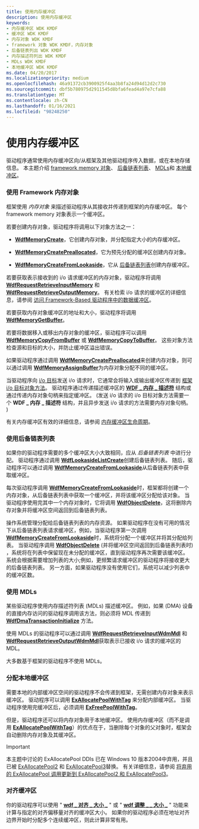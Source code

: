 ```yaml
---
title: 使用内存缓冲区
description: 使用内存缓冲区
keywords:
- 内存缓冲区 WDK KMDF
- 缓冲区 WDK KMDF
- 内存对象 WDK KMDF
- framework 对象 WDK KMDF，内存对象
- 后备链表列出 WDK KMDF
- 内存描述符列出 WDK KMDF
- MDLs WDK KMDF
- 本地缓冲区 WDK KMDF
ms.date: 04/20/2017
ms.localizationpriority: medium
ms.openlocfilehash: 46a91372cb3900925f4aa3b8fa24d94d12d2c730
ms.sourcegitcommit: dbf5b780975d2911545d8bfa6fead4a97e7cfa88
ms.translationtype: MT
ms.contentlocale: zh-CN
ms.lasthandoff: 01/16/2021
ms.locfileid: "98248250"
---
```

# <a name="using-memory-buffers"></a>使用内存缓冲区





驱动程序通常使用内存缓冲区向/从框架及其他驱动程序传入数据，或在本地存储信息。 本主题介绍 [framework memory 对象](#using-framework-memory-objects)、 [后备链表列表](#using-lookaside-lists)、 [MDLs](#using-mdls)和 [本地缓冲区](#allocating-local-buffers)。

### <a name="using-framework-memory-objects"></a><a href="" id="using-framework-memory-objects"></a> 使用 Framework 内存对象

框架使用 *内存对象* 来描述驱动程序从其接收并传递到框架的内存缓冲区。 每个 framework memory 对象表示一个缓冲区。

若要创建内存对象，驱动程序将调用以下对象方法之一：

-   [**WdfMemoryCreate**](/windows-hardware/drivers/ddi/wdfmemory/nf-wdfmemory-wdfmemorycreate)，它创建内存对象，并分配指定大小的内存缓冲区。

-   [**WdfMemoryCreatePreallocated**](/windows-hardware/drivers/ddi/wdfmemory/nf-wdfmemory-wdfmemorycreatepreallocated)，它为预先分配的缓冲区创建内存对象。

-   [**WdfMemoryCreateFromLookaside**](/windows-hardware/drivers/ddi/wdfmemory/nf-wdfmemory-wdfmemorycreatefromlookaside)，它从 [后备链表列表](#using-lookaside-lists)创建内存缓冲区。

若要获取表示接收到的 i/o 请求缓冲区的内存对象，驱动程序将调用 [**WdfRequestRetrieveInputMemory**](/windows-hardware/drivers/ddi/wdfrequest/nf-wdfrequest-wdfrequestretrieveinputmemory) 和 [**WdfRequestRetrieveOutputMemory**](/windows-hardware/drivers/ddi/wdfrequest/nf-wdfrequest-wdfrequestretrieveoutputmemory)。 有关检索 i/o 请求的缓冲区的详细信息，请参阅 [访问 Framework-Based 驱动程序中的数据缓冲区](./accessing-data-buffers-in-wdf-drivers.md)。

若要获取内存对象缓冲区的地址和大小，驱动程序将调用 [**WdfMemoryGetBuffer**](/windows-hardware/drivers/ddi/wdfmemory/nf-wdfmemory-wdfmemorygetbuffer)。

若要将数据移入或移出内存对象的缓冲区，驱动程序可以调用 [**WdfMemoryCopyFromBuffer**](/windows-hardware/drivers/ddi/wdfmemory/nf-wdfmemory-wdfmemorycopyfrombuffer) 或 [**WdfMemoryCopyToBuffer**](/windows-hardware/drivers/ddi/wdfmemory/nf-wdfmemory-wdfmemorycopytobuffer)。 这些对象方法检查源和目标的大小，并防止缓冲区溢出错误。

如果驱动程序通过调用 [**WdfMemoryCreatePreallocated**](/windows-hardware/drivers/ddi/wdfmemory/nf-wdfmemory-wdfmemorycreatepreallocated)来创建内存对象，则可以通过调用 [**WdfMemoryAssignBuffer**](/windows-hardware/drivers/ddi/wdfmemory/nf-wdfmemory-wdfmemoryassignbuffer)为内存对象分配不同的缓冲区。

当驱动程序向 [i/o 目标](using-i-o-targets.md)发送 i/o 请求时，它通常会将输入或输出缓冲区传递到 [框架 i/o 目标对象方法](/windows-hardware/drivers/ddi/wdfiotarget/)。 驱动程序通过传递描述缓冲区的 [**WDF \_ 内存 \_ 描述符**](/windows-hardware/drivers/ddi/wdfmemory/ns-wdfmemory-_wdf_memory_descriptor) 结构或通过传递内存对象句柄来指定缓冲区。  (发送 i/o 请求的 i/o 目标对象方法需要一个 **WDF \_ 内存 \_ 描述符** 结构，并且异步发送 i/o 请求的方法需要内存对象句柄。 ) 

有关内存缓冲区有效的详细信息，请参阅 [内存缓冲区生命周期](memory-buffer-life-cycle.md)。

### <a name="using-lookaside-lists"></a><a href="" id="using-lookaside-lists"></a> 使用后备链表列表

如果你的驱动程序需要的多个缓冲区大小大致相同，应从 *后备链表列表* 中进行分配。 驱动程序通过调用 [**WdfLookasideListCreate**](/windows-hardware/drivers/ddi/wdfmemory/nf-wdfmemory-wdflookasidelistcreate)创建后备链表列表。 随后，驱动程序可以通过调用 [**WdfMemoryCreateFromLookaside**](/windows-hardware/drivers/ddi/wdfmemory/nf-wdfmemory-wdfmemorycreatefromlookaside)从后备链表列表中获取缓冲区。

每次驱动程序调用 [**WdfMemoryCreateFromLookaside**](/windows-hardware/drivers/ddi/wdfmemory/nf-wdfmemory-wdfmemorycreatefromlookaside)时，框架都将创建一个内存对象，从后备链表列表中获取一个缓冲区，并将该缓冲区分配给该对象。 当驱动程序使用完其中一个内存对象时，它将调用 [**WdfObjectDelete**](/windows-hardware/drivers/ddi/wdfobject/nf-wdfobject-wdfobjectdelete)，这将删除内存对象并将缓冲区空间返回到后备链表列表。

操作系统管理分配给后备链表列表的内存资源。 如果驱动程序在没有可用的情况下从后备链表列表请求缓冲区，例如，当驱动程序第一次调用 [**WdfMemoryCreateFromLookaside**](/windows-hardware/drivers/ddi/wdfmemory/nf-wdfmemory-wdfmemorycreatefromlookaside)时，系统将分配一个缓冲区并将其分配给列表。 当驱动程序调用 [**WdfObjectDelete**](/windows-hardware/drivers/ddi/wdfobject/nf-wdfobject-wdfobjectdelete) (并将缓冲区空间返回到后备链表列表时) ，系统将在列表中保留现在未分配的缓冲区，直到驱动程序再次需要该缓冲区。 系统会根据需要增加列表的大小;例如，更频繁请求缓冲区的驱动程序将接收更大的后备链表列表。 另一方面，如果驱动程序没有使用它们，系统可以减少列表中的缓冲区数。

### <a name="using-mdls"></a><a href="" id="using-mdls"></a> 使用 MDLs

某些驱动程序使用内存描述符列表 (MDLs) 描述缓冲区。 例如，如果 (DMA) 设备的直接内存访问的驱动程序调用该方法，则必须将 MDL 传递到 [**WdfDmaTransactionInitialize**](/windows-hardware/drivers/ddi/wdfdmatransaction/nf-wdfdmatransaction-wdfdmatransactioninitialize) 方法。

使用 MDLs 的驱动程序可以通过调用 [**WdfRequestRetrieveInputWdmMdl**](/windows-hardware/drivers/ddi/wdfrequest/nf-wdfrequest-wdfrequestretrieveinputwdmmdl) 和 [**WdfRequestRetrieveOutputWdmMdl**](/windows-hardware/drivers/ddi/wdfrequest/nf-wdfrequest-wdfrequestretrieveoutputwdmmdl)获取表示已接收 i/o 请求的缓冲区的 MDL。

大多数基于框架的驱动程序不使用 MDLs。

### <a name="allocating-local-buffers"></a><a href="" id="allocating-local-buffers"></a> 分配本地缓冲区

需要本地的内部缓冲区空间的驱动程序不会传递到框架，无需创建内存对象来表示缓冲区。 驱动程序可以调用 [**ExAllocatePoolWithTag**](/windows-hardware/drivers/ddi/wdm/nf-wdm-exallocatepoolwithtag) 来分配内部缓冲区。 当驱动程序使用完缓冲区后，必须调用 [**ExFreePoolWithTag**](/windows-hardware/drivers/ddi/wdm/nf-wdm-exfreepoolwithtag)。

但是，驱动程序还可以将内存对象用于本地缓冲区。 使用内存缓冲区（而不是调用 [**ExAllocatePoolWithTag**](/windows-hardware/drivers/ddi/wdm/nf-wdm-exallocatepoolwithtag)）的优点在于，当删除每个对象的父对象时，框架会自动删除内存对象及其缓冲区。

>[!IMPORTANT]
> 本主题中讨论的 ExAllocatePool DDIs 已在 Windows 10 版本2004中弃用，并且已被 [ExAllocatePool2](/windows-hardware/drivers/ddi/wdm/nf-wdm-exallocatepool2) 和 [ExAllocatePool3](/windows-hardware/drivers/ddi/wdm/nf-wdm-exallocatepool3)替换。 有关详细信息，请参阅 [将弃用的 ExAllocatePool 调用更新到 ExAllocatePool2 和 ExAllocatePool3](/windows-hardware/drivers/kernel/updating-deprecated-exallocatepool-calls)。

### <a name="aligning-buffers"></a>对齐缓冲区

你的驱动程序可以使用 " [**wdf \_ 对齐 \_ 大小 \_**](/windows-hardware/drivers/ddi/wdfcore/nf-wdfcore-wdf_align_size_up) " 或 " [**wdf 调整 \_ \_ 大小 \_**](/windows-hardware/drivers/ddi/wdfcore/nf-wdfcore-wdf_align_size_down) " 功能来计算与指定的对齐偏移量对齐的缓冲区大小。 如果你的驱动程序必须在地址对齐边界开始时分配多个连续缓冲区，则此计算非常有用。

 

